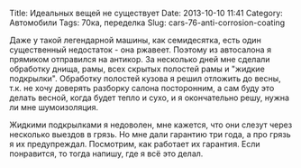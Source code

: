 Title: Идеальных вещей не существует
Date: 2013-10-10 11:41
Category: Автомобили
Tags: 70ка, переделка
Slug: cars-76-anti-corrosion-coating

Даже у такой легендарной машины, как семидесятка, есть один существенный недостаток - она ржавеет. Поэтому из автосалона я прямиком отправился на антикор. За несколько дней мне сделали обработку днища, рамы, всех скрытых полостей рамы и "жидкие подкрылки". Обработку полостей кузова я решил отложить до весны, т.к. не хочу доверять разборку салона посторонним, а сам буду это делать весной, когда будет тепло и сухо, и я окончательно решу, нужна ли мне шумоизоляция.

Жидкими подкрылками я недоволен, мне кажется, что они слезут через несколько выездов в грязь. Но мне дали гарантию три года, а про грязь я их предупреждал. Посмотрим, как работает их гарантия. Если понравится, то тогда напишу, где я всё это делал.
